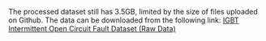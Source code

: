 The processed dataset still has 3.5GB, limited by the size of files uploaded on Github. The data can be downloaded from the following link:
[IGBT Intermittent Open Circuit Fault Dataset (Raw Data)](https://drive.google.com/file/d/1m1WUhrTX2tgJ8sBD-Lp1_13WUGTJYbzG/view?usp=drive_link)
